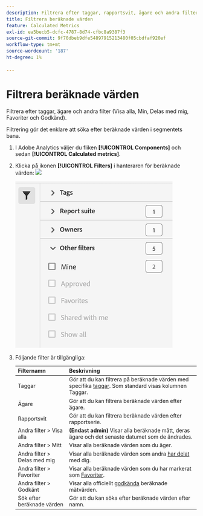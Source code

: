 ```yaml
---
description: Filtrera efter taggar, rapportsvit, ägare och andra filter (Visa alla, Min, Delas med mig, Favoriter och Godkänd).
title: Filtrera beräknade värden
feature: Calculated Metrics
exl-id: ea5becb5-dcfc-4787-8d74-cfbc8a9387f3
source-git-commit: 9f70dbeb9dfe54897915213480f05cbdfaf920ef
workflow-type: tm+mt
source-wordcount: '187'
ht-degree: 1%

---
```


# Filtrera beräknade värden

Filtrera efter taggar, ägare och andra filter (Visa alla, Min, Delas med mig, Favoriter och Godkänd).

Filtrering gör det enklare att söka efter beräknade värden i segmentets bana.

1. I Adobe Analytics väljer du fliken **[!UICONTROL Components]** och sedan **[!UICONTROL Calculated metrics]**.

1. Klicka på ikonen **[!UICONTROL Filters]** i hanteraren för beräknade värden: ![](https://spectrum.adobe.com/static/icons/workflow_18/Smock_Filter_18_N.svg)

   ![](assets/filtering.png)

1. Följande filter är tillgängliga:

   | Filternamn | Beskrivning |
   |---|---|
   | Taggar | Gör att du kan filtrera på beräknade värden med specifika [taggar](/help/components/c-calcmetrics/c-workflow/cm-workflow/cm-tagging.md). Som standard visas kolumnen Taggar. |
   | Ägare | Gör att du kan filtrera beräknade värden efter ägare. |
   | Rapportsvit | Gör att du kan filtrera beräknade värden efter rapportserie. |
   | Andra filter > Visa alla | **(Endast admin)** Visar alla beräknade mått, deras ägare och det senaste datumet som de ändrades. |
   | Andra filter > Mitt | Visar alla beräknade värden som du äger. |
   | Andra filter > Delas med mig | Visar alla beräknade värden som andra [har delat](/help/components/c-calcmetrics/c-workflow/cm-workflow/cm-sharing.md) med dig. |
   | Andra filter > Favoriter | Visar alla beräknade värden som du har markerat som [Favoriter](/help/components/segmentation/segmentation-workflow/t-seg-favorite.md). |
   | Andra filter > Godkänt | Visar alla officiellt [godkända](/help/components/c-calcmetrics/c-workflow/cm-workflow/cm-approving.md) beräknade mätvärden. |
   | Sök efter beräknade värden | Gör att du kan söka efter beräknade värden efter namn. |
